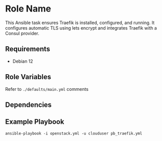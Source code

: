 Role Name
=========

This Ansible task ensures Traefik is installed, configured, and running. It configures automatic TLS using lets encrypt and integrates Traefik with a Consul provider.

Requirements
------------

- Debian 12

Role Variables
--------------

Refer to `./defaults/main.yml` comments

Dependencies
------------


Example Playbook
----------------

`ansible-playbook -i openstack.yml -u clouduser pb_traefik.yml`
